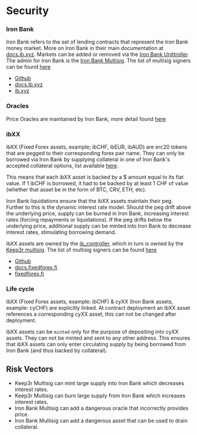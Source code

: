 # Security

### Iron Bank

Iron Bank refers to the set of lending contracts that represent the Iron Bank money market. More on Iron Bank in their main documentation at [docs.ib.xyz](https://docs.ib.xyz/v/ethereum/). Markets can be added or removed via the [Iron Bank Unittroller](https://etherscan.io/address/0xAB1c342C7bf5Ec5F02ADEA1c2270670bCa144CbB). The admin for Iron Bank is the [Iron Bank Multisig](https://etherscan.io/address/0xa5fc0bbfcd05827ed582869b7254b6f141ba84eb#code). The list of multisig signers can be found [here](https://gnosis-safe.io/app/eth:0xA5fC0BbfcD05827ed582869b7254b6f141BA84Eb/settings/owners)

* [Github](https://github.com/ibdotxyz)
* [docs.ib.xyz](https://docs.ib.xyz/v/ethereum/)
* [ib.xyz](https://ib.xyz/)

### Oracles

Price Oracles are maintained by Iron Bank, more detail found [here](https://docs.ib.xyz/v/ethereum/lending-market/price-oracle)

### ibXX

ibXX (Fixed Forex assets, example; ibCHF, ibEUR, ibAUD) are erc20 tokens that are pegged to their corresponding forex pair name. They can only be borrowed via Iron Bank by supplying collateral in one of Iron Bank's accepted collateral options, list available [here](https://docs.ib.xyz/v/ethereum/lending-market/collateral-factor).

This means that each ibXX asset is backed by a $ amount equal to its fiat value. If 1 ibCHF is borrowed, it had to be backed by at least 1 CHF of value (whether that asset be in the form of BTC, CRV, ETH, etc).

Iron Bank liquidations ensure that the ibXX assets maintain their peg. Further to this is the dynamic interest rate model. Should the peg drift above the underlying price, supply can be burned in Iron Bank, increasing interest rates (forcing repayments or liquidations). If the peg drifts below the underlying price, additional supply can be minted into Iron Bank to decrease interest rates, stimulating borrowing demand.

ibXX assets are owned by the [ib_controller](https://etherscan.io/address/0xa511da90c2f4c557456cd84cd003a1f74c202d80#code), which in turn is owned by the [Keep3r multisig](https://etherscan.io/address/0x0d5dc686d0a2abbfdafdfb4d0533e886517d4e83). The list of multisig signers can be found [here](https://gnosis-safe.io/app/eth:0x0d5dc686d0a2abbfdafdfb4d0533e886517d4e83/settings/owners)

* [Github](https://github.com/keep3r-network/ff)
* [docs.fixedforex.fi](https://docs.fixedforex.fi/)
* [fixedforex.fi](https://fixedforex.fi/)

### Life cycle

ibXX (Fixed Forex assets, example: ibCHF) & cyXX (Iron Bank assets, example: cyCHF) are explicitly linked. At contract deployment an ibXX asset references a corresponding cyXX asset, this can not be changed after deployment.

ibXX assets can be `minted` only for the purpose of depositing into cyXX assets. They can not be minted and sent to any other address. This ensures that ibXX assets can only enter circulating supply by being borrowed from Iron Bank (and thus backed by collateral).

## Risk Vectors

* Keep3r Multisig can mint large supply into Iron Bank which decreases interest rates.
* Keep3r Multisig can burn large supply from Iron Bank which increases interest rates.
* Iron Bank Multisig can add a dangerous oracle that incorrectly provides price.
* Iron Bank Multisig can add a dangerous asset that can be used to drain collateral.
